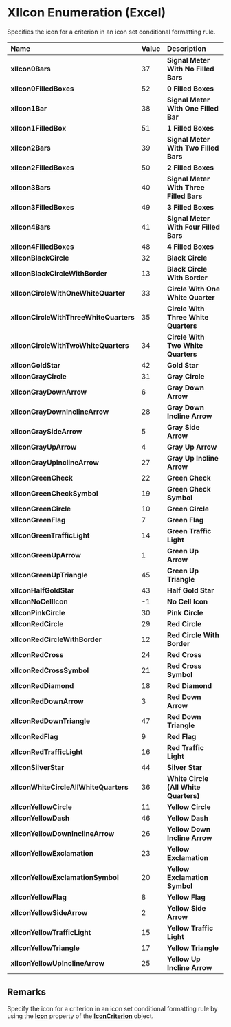 
# XlIcon Enumeration (Excel)

Specifies the icon for a criterion in an icon set conditional formatting rule.



|**Name**|**Value**|**Description**|
|:-----|:-----|:-----|
| **xlIcon0Bars**|37| **Signal Meter With No Filled Bars**|
| **xlIcon0FilledBoxes**|52| **0 Filled Boxes**|
| **xlIcon1Bar**|38| **Signal Meter With One Filled Bar**|
| **xlIcon1FilledBox**|51| **1 Filled Boxes**|
| **xlIcon2Bars**|39| **Signal Meter With Two Filled Bars**|
| **xlIcon2FilledBoxes**|50| **2 Filled Boxes**|
| **xlIcon3Bars**|40| **Signal Meter With Three Filled Bars**|
| **xlIcon3FilledBoxes**|49| **3 Filled Boxes**|
| **xlIcon4Bars**|41| **Signal Meter With Four Filled Bars**|
| **xlIcon4FilledBoxes**|48| **4 Filled Boxes**|
| **xlIconBlackCircle**|32| **Black Circle**|
| **xlIconBlackCircleWithBorder**|13| **Black Circle With Border**|
| **xlIconCircleWithOneWhiteQuarter**|33| **Circle With One White Quarter**|
| **xlIconCircleWithThreeWhiteQuarters**|35| **Circle With Three White Quarters**|
| **xlIconCircleWithTwoWhiteQuarters**|34| **Circle With Two White Quarters**|
| **xlIconGoldStar**|42| **Gold Star**|
| **xlIconGrayCircle**|31| **Gray Circle**|
| **xlIconGrayDownArrow**|6| **Gray Down Arrow**|
| **xlIconGrayDownInclineArrow**|28| **Gray Down Incline Arrow**|
| **xlIconGraySideArrow**|5| **Gray Side Arrow**|
| **xlIconGrayUpArrow**|4| **Gray Up Arrow**|
| **xlIconGrayUpInclineArrow**|27| **Gray Up Incline Arrow**|
| **xlIconGreenCheck**|22| **Green Check**|
| **xlIconGreenCheckSymbol**|19| **Green Check Symbol**|
| **xlIconGreenCircle**|10| **Green Circle**|
| **xlIconGreenFlag**|7| **Green Flag**|
| **xlIconGreenTrafficLight**|14| **Green Traffic Light**|
| **xlIconGreenUpArrow**|1| **Green Up Arrow**|
| **xlIconGreenUpTriangle**|45| **Green Up Triangle**|
| **xlIconHalfGoldStar**|43| **Half Gold Star**|
| **xlIconNoCellIcon**|-1| **No Cell Icon**|
| **xlIconPinkCircle**|30| **Pink Circle**|
| **xlIconRedCircle**|29| **Red Circle**|
| **xlIconRedCircleWithBorder**|12| **Red Circle With Border**|
| **xlIconRedCross**|24| **Red Cross**|
| **xlIconRedCrossSymbol**|21| **Red Cross Symbol**|
| **xlIconRedDiamond**|18| **Red Diamond**|
| **xlIconRedDownArrow**|3| **Red Down Arrow**|
| **xlIconRedDownTriangle**|47| **Red Down Triangle**|
| **xlIconRedFlag**|9| **Red Flag**|
| **xlIconRedTrafficLight**|16| **Red Traffic Light**|
| **xlIconSilverStar**|44| **Silver Star**|
| **xlIconWhiteCircleAllWhiteQuarters**|36| **White Circle (All White Quarters)**|
| **xlIconYellowCircle**|11| **Yellow Circle**|
| **xlIconYellowDash**|46| **Yellow Dash**|
| **xlIconYellowDownInclineArrow**|26| **Yellow Down Incline Arrow**|
| **xlIconYellowExclamation**|23| **Yellow Exclamation**|
| **xlIconYellowExclamationSymbol**|20| **Yellow Exclamation Symbol**|
| **xlIconYellowFlag**|8| **Yellow Flag**|
| **xlIconYellowSideArrow**|2| **Yellow Side Arrow**|
| **xlIconYellowTrafficLight**|15| **Yellow Traffic Light**|
| **xlIconYellowTriangle**|17| **Yellow Triangle**|
| **xlIconYellowUpInclineArrow**|25| **Yellow Up Incline Arrow**|

## Remarks

Specify the icon for a criterion in an icon set conditional formatting rule by using the  **[Icon](bcf25274-2dbb-535d-404c-0eec0f312a15.md)** property of the **[IconCriterion](3517d900-4d84-2ded-ccb1-a3d78d3f6c09.md)** object.

